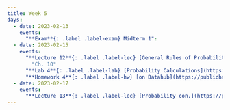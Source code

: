 ```yaml
---
title: Week 5
days:
  - date: 2023-02-13
    events:
      "**Exam**{: .label .label-exam} Midterm 1":
  - date: 2023-02-15
    events:
      "**Lecture 12**{: .label .label-lec} [General Rules of Probability](https://ph142-ucb.github.io/sp23/src/l12-more-probability.pdf) ([Recording](https://youtu.be/z31L8BiXIgg))":
        "Ch. 10"
      "**Lab 4**{: .label .label-lab} [Probability Calculations](https://publichealth.datahub.berkeley.edu/hub/user-redirect/git-pull?repo=https%3A%2F%2Fgithub.com%2Fph142-ucb%2Fph142-sp23&urlpath=rstudio%2F&branch=main) (Due Feb. 21)":
      "**Homework 4**{: .label .label-hw} [on Datahub](https://publichealth.datahub.berkeley.edu/hub/user-redirect/git-pull?repo=https%3A%2F%2Fgithub.com%2Fph142-ucb%2Fph142-sp23&urlpath=rstudio%2F&branch=main) ([Solutions](https://ph142-ucb.github.io/sp23/src/hw-sol/hw04-sol.pdf))":
  - date: 2023-02-17
    events:
      "**Lecture 13**{: .label .label-lec} [Probability con.](https://ph142-ucb.github.io/sp23/src/l13-even-more-probability.pdf) ([Recording](https://youtu.be/TcwOLUw5I0I))":
---
```

